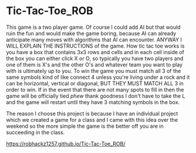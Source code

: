 # Tic-Tac-Toe_ROB
This game is a two player game. Of course I could add AI but that would ruin the fun and would make the game boring, because AI can already anticipate many moves with algorithms that AI can encounter. ANYWAY I WILL EXPLAIN THE INSTRUCTIONS of the game. How tic tac toe works is you have a box that contains 3x3 rows and cells and in each cell inside of the box you can either click X or O, so typically you have two players and one of them is X's and the other O's and whatever team you want to play with is ultimately up to you. To win the game you must match all 3 of the same symbols kind of like connect 4 unless you're living under a rock and it can be horizontal, vertical or diagonal, BUT THEY MUST MATCH ALL 3 in order to win. If in the event that there are not many spots to fill in then the game will be officially tied *phew* thank goodness I don't have to take the L and the game will restart until they have 3 matching symbols in the box.

The reason I choose this project is because I have an individual project which we created a game for a class and I came with this idea over the weekend so the more simple the game is the better off you are in succeeding in the class.

https://robhackz1257.github.io/Tic-Tac-Toe_ROB/